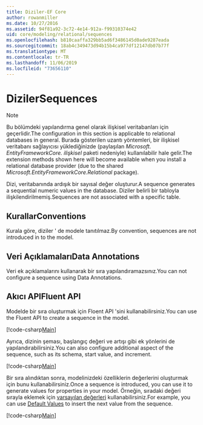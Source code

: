 ```yaml
---
title: Diziler-EF Core
author: rowanmiller
ms.date: 10/27/2016
ms.assetid: 94f81a92-3c72-4e14-912a-f99310374e42
uid: core/modeling/relational/sequences
ms.openlocfilehash: b810caaffa329bb5ad6f3486145d0ade9287eada
ms.sourcegitcommit: 18ab4c349473d94b15b4ca977df12147db07b77f
ms.translationtype: MT
ms.contentlocale: tr-TR
ms.lasthandoff: 11/06/2019
ms.locfileid: "73656110"
---
```

# <a name="sequences"></a><span data-ttu-id="d5d08-102">Diziler</span><span class="sxs-lookup"><span data-stu-id="d5d08-102">Sequences</span></span>

> [!NOTE]  
> <span data-ttu-id="d5d08-103">Bu bölümdeki yapılandırma genel olarak ilişkisel veritabanları için geçerlidir.</span><span class="sxs-lookup"><span data-stu-id="d5d08-103">The configuration in this section is applicable to relational databases in general.</span></span> <span data-ttu-id="d5d08-104">Burada gösterilen uzantı yöntemleri, bir ilişkisel veritabanı sağlayıcısı yüklediğinizde (paylaşılan *Microsoft. EntityFrameworkCore. ilişkisel* paketi nedeniyle) kullanılabilir hale gelir.</span><span class="sxs-lookup"><span data-stu-id="d5d08-104">The extension methods shown here will become available when you install a relational database provider (due to the shared *Microsoft.EntityFrameworkCore.Relational* package).</span></span>

<span data-ttu-id="d5d08-105">Dizi, veritabanında ardışık bir sayısal değer oluşturur.</span><span class="sxs-lookup"><span data-stu-id="d5d08-105">A sequence generates a sequential numeric values in the database.</span></span> <span data-ttu-id="d5d08-106">Diziler belirli bir tabloyla ilişkilendirilmemiş.</span><span class="sxs-lookup"><span data-stu-id="d5d08-106">Sequences are not associated with a specific table.</span></span>

## <a name="conventions"></a><span data-ttu-id="d5d08-107">Kurallar</span><span class="sxs-lookup"><span data-stu-id="d5d08-107">Conventions</span></span>

<span data-ttu-id="d5d08-108">Kurala göre, diziler ' de modele tanıtılmaz.</span><span class="sxs-lookup"><span data-stu-id="d5d08-108">By convention, sequences are not introduced in to the model.</span></span>

## <a name="data-annotations"></a><span data-ttu-id="d5d08-109">Veri Açıklamaları</span><span class="sxs-lookup"><span data-stu-id="d5d08-109">Data Annotations</span></span>

<span data-ttu-id="d5d08-110">Veri ek açıklamalarını kullanarak bir sıra yapılandıramazsınız.</span><span class="sxs-lookup"><span data-stu-id="d5d08-110">You can not configure a sequence using Data Annotations.</span></span>

## <a name="fluent-api"></a><span data-ttu-id="d5d08-111">Akıcı API</span><span class="sxs-lookup"><span data-stu-id="d5d08-111">Fluent API</span></span>

<span data-ttu-id="d5d08-112">Modelde bir sıra oluşturmak için Floent API 'sini kullanabilirsiniz.</span><span class="sxs-lookup"><span data-stu-id="d5d08-112">You can use the Fluent API to create a sequence in the model.</span></span>

[!code-csharp[Main](../../../../samples/core/Modeling/FluentAPI/Relational/Sequence.cs?name=Model&highlight=7)]

<span data-ttu-id="d5d08-113">Ayrıca, dizinin şeması, başlangıç değeri ve artışı gibi ek yönlerini de yapılandırabilirsiniz.</span><span class="sxs-lookup"><span data-stu-id="d5d08-113">You can also configure additional aspect of the sequence, such as its schema, start value, and increment.</span></span>

[!code-csharp[Main](../../../../samples/core/Modeling/FluentAPI/Relational/SequenceConfigured.cs?name=Sequence&highlight=7,8,9)]

<span data-ttu-id="d5d08-114">Bir sıra alındıktan sonra, modelinizdeki özelliklerin değerlerini oluşturmak için bunu kullanabilirsiniz.</span><span class="sxs-lookup"><span data-stu-id="d5d08-114">Once a sequence is introduced, you can use it to generate values for properties in your model.</span></span> <span data-ttu-id="d5d08-115">Örneğin, sıradaki değeri sırayla eklemek için [varsayılan değerleri](default-values.md) kullanabilirsiniz.</span><span class="sxs-lookup"><span data-stu-id="d5d08-115">For example, you can use [Default Values](default-values.md) to insert the next value from the sequence.</span></span>

[!code-csharp[Main](../../../../samples/core/Modeling/FluentAPI/Relational/SequenceUsed.cs?name=Default&highlight=13)]

